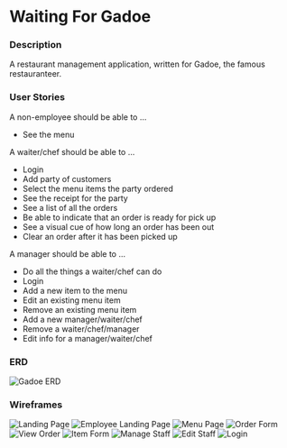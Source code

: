 # Waiting For Gadoe

### Description

A restaurant management application, written for Gadoe, the famous
restauranteer.

### User Stories

A non-employee should be able to ...
* See the menu

A waiter/chef should be able to ...
* Login
* Add party of customers
* Select the menu items the party ordered
* See the receipt for the party
* See a list of all the orders
* Be able to indicate that an order is ready for pick up
* See a visual cue of how long an order has been out
* Clear an order after it has been picked up

A manager should be able to ...
* Do all the things a waiter/chef can do
* Login
* Add a new item to the menu
* Edit an existing menu item
* Remove an existing menu item
* Add a new manager/waiter/chef
* Remove a waiter/chef/manager
* Edit info for a manager/waiter/chef

### ERD

![Gadoe ERD](erds/gadoe_erd.png)

### Wireframes

![Landing Page](wireframes/gadoe_landing_page.png)
![Employee Landing Page](wireframes/gadoe_landing_loggedin.png)
![Menu Page](wireframes/gadoe_menu.png)
![Order Form](wireframes/gadoe_order_form.png)
![View Order](wireframes/gadoe_view_order.png)
![Item Form](wireframes/gadoe_item_form.png)
![Manage Staff](wireframes/gadoe_manage_staff.png)
![Edit Staff](wireframes/gadoe_edit_staff.png)
![Login](wireframes/gadoe_login.png)
